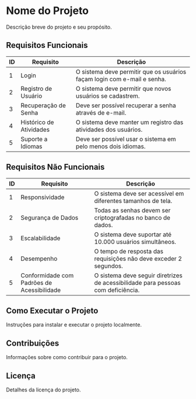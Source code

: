 # Nome do Projeto

Descrição breve do projeto e seu propósito.

## Requisitos Funcionais

| **ID** | **Requisito**           | **Descrição**                                                          |
|--------|-------------------------|------------------------------------------------------------------------|
| 1      | Login                   | O sistema deve permitir que os usuários façam login com e-mail e senha.|
| 2      | Registro de Usuário     | O sistema deve permitir que novos usuários se cadastrem.               |
| 3      | Recuperação de Senha    | Deve ser possível recuperar a senha através de e-mail.                 |
| 4      | Histórico de Atividades | O sistema deve manter um registro das atividades dos usuários.         |
| 5      | Suporte a Idiomas       | Deve ser possível usar o sistema em pelo menos dois idiomas.           |

## Requisitos Não Funcionais

| **ID** | **Requisito**                          | **Descrição**                                                        |
|--------|----------------------------------------|----------------------------------------------------------------------|
| 1      | Responsividade                         | O sistema deve ser acessível em diferentes tamanhos de tela.         |
| 2      | Segurança de Dados                     | Todas as senhas devem ser criptografadas no banco de dados.          |
| 3      | Escalabilidade                         | O sistema deve suportar até 10.000 usuários simultâneos.             |
| 4      | Desempenho                             | O tempo de resposta das requisições não deve exceder 2 segundos.     |
| 5      | Conformidade com Padrões de Acessibilidade | O sistema deve seguir diretrizes de acessibilidade para pessoas com deficiência. |

## Como Executar o Projeto

Instruções para instalar e executar o projeto localmente.

## Contribuições

Informações sobre como contribuir para o projeto.

## Licença

Detalhes da licença do projeto.
